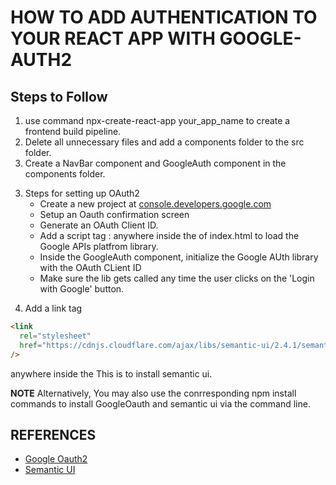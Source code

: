 # HOW TO ADD AUTHENTICATION TO YOUR REACT APP WITH GOOGLE-AUTH2

## Steps to Follow

1. use command npx-create-react-app your_app_name to create a frontend build pipeline.
2. Delete all unnecessary files and add a components folder to the src folder.
3. Create a NavBar component and GoogleAuth component in the components folder.

3) Steps for setting up OAuth2
   - Create a new project at [console.developers.google.com](https://console.developers.google.com)
   - Setup an Oauth confirmation screen
   - Generate an OAuth Client ID.
   - Add a script tag : <script src="https://apis.google.com/js/api.js"></script> anywhere inside the <head> of index.html to load the Google APIs platfrom library.
   - Inside the GoogleAuth component, initialize the Google AUth library with the OAuth CLient ID
   - Make sure the lib gets called any time the user clicks on the 'Login with Google' button.

4. Add a link tag

```html
<link
  rel="stylesheet"
  href="https://cdnjs.cloudflare.com/ajax/libs/semantic-ui/2.4.1/semantic.min.css"
/>
```

anywhere inside the <head> This is to install semantic ui.

**NOTE**
Alternatively, You may also use the conrresponding npm install commands to install GoogleOauth and semantic ui via the command line.

## REFERENCES

- [Google Oauth2](https://developers.google.com/identity/sign-in/web/reference)
- [Semantic UI](https://semantic-ui.com/)
